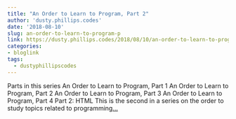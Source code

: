 ```yaml
---
title: "An Order to Learn to Program, Part 2"
author: 'dusty.phillips.codes'
date: '2018-08-10'
slug: an-order-to-learn-to-program-p
link: https://dusty.phillips.codes/2018/08/10/an-order-to-learn-to-program-part-2/
categories:
- bloglink
tags:
  - dustyphillipscodes
---
```


Parts in this series An Order to Learn to Program, Part 1 An Order to Learn to Program, Part 2 An Order to Learn to Program, Part 3 An Order to Learn to Program, Part 4 Part 2: HTML This is the second in a series on the order to study topics related to programming[... <i class="fas fa-external-link-alt"></i>](https://dusty.phillips.codes/2018/08/10/an-order-to-learn-to-program-part-2/)

